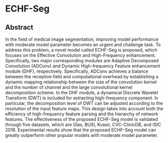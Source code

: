 # ECHF-Seg

## Abstract
In the field of medical image segmentation, improving model performance with moderate model parameter becomes an urgent and challenge task. To address this problem, a novel model called ECHF-Seg is proposed, which focuses on the Effective Convolution and High-Frequency enhancement. Specifically, two major corresponding modules are Adaptive Decomposed Convolution (ADConv) and Dynamic High-frequency Feature enhancement module (DHF), respectively. Specifically, ADConv achieves a balance between the receptive field and computational overhead by establishing a dynamic mapping relationship between the size of the convolution kernel and the number of channel and the large convolutional kernel decomposition scheme. In the DHF module, a dynamical Discrete Wavelet Transform (DWT) is included for extracting high-frequency component. In particular, the decomposition level of DWT can be adjusted according to the resolution of the input feature maps. This design takes into account both the efficiency of high-frequency feature parsing and the hierarchy of network features. The effectiveness of the proposed ECHF-Seg model is validated through five datasets, which are Glas, BUSI, Kvasir, CVC-ClinicDB, and ISIC 2018. Experimental results show that the proposed ECHF-Seg model can greatly outperform other popular models with moderate model parameter.

